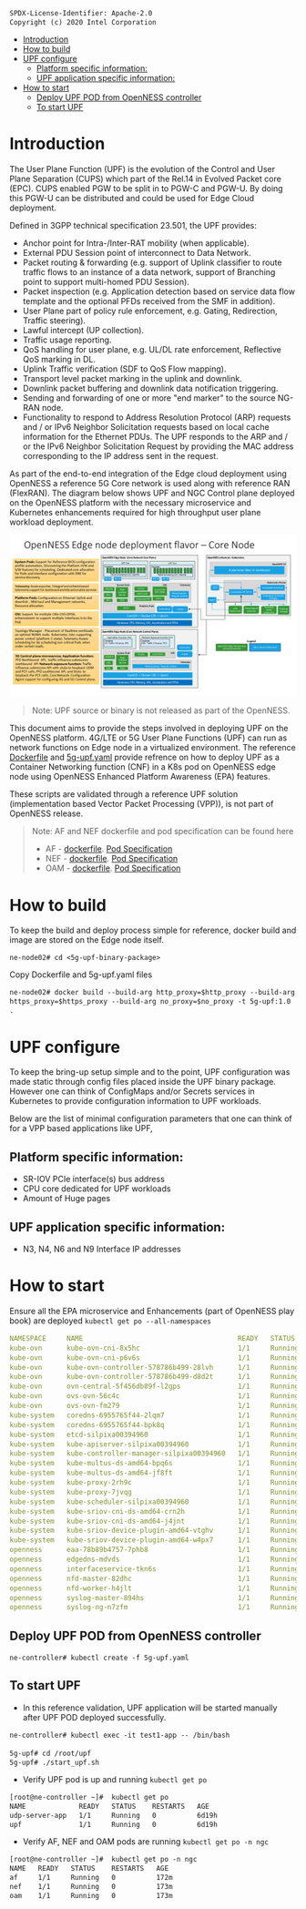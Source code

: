 ```text
SPDX-License-Identifier: Apache-2.0
Copyright (c) 2020 Intel Corporation
```
- [Introduction](#introduction)
- [How to build](#how-to-build)
- [UPF configure](#upf-configure)
  - [Platform specific information:](#platform-specific-information)
  - [UPF application specific information:](#upf-application-specific-information)
- [How to start](#how-to-start)
  - [Deploy UPF POD from OpenNESS controller](#deploy-upf-pod-from-openness-controller)
  - [To start UPF](#to-start-upf)

# Introduction

The User Plane Function (UPF) is the evolution of the Control and User Plane Separation (CUPS) which part of the Rel.14 in Evolved Packet core (EPC). CUPS enabled PGW to be split in to PGW-C and PGW-U. By doing this PGW-U can be distributed and could be used for Edge Cloud deployment. 

Defined in 3GPP technical specification 23.501, the UPF provides:

-	Anchor point for Intra-/Inter-RAT mobility (when applicable).
-	External PDU Session point of interconnect to Data Network.
-	Packet routing & forwarding (e.g. support of Uplink classifier to route traffic flows to an instance of a data network, support of Branching point to support multi-homed PDU Session).
-	Packet inspection (e.g. Application detection based on service data flow template and the optional PFDs received from the SMF in addition).
-	User Plane part of policy rule enforcement, e.g. Gating, Redirection, Traffic steering).
-	Lawful intercept (UP collection).
-	Traffic usage reporting.
-	QoS handling for user plane, e.g. UL/DL rate enforcement, Reflective QoS marking in DL.
-	Uplink Traffic verification (SDF to QoS Flow mapping).
-	Transport level packet marking in the uplink and downlink.
-	Downlink packet buffering and downlink data notification triggering.
-	Sending and forwarding of one or more "end marker" to the source NG-RAN node.
-	Functionality to respond to Address Resolution Protocol (ARP) requests and / or IPv6 Neighbor Solicitation requests based on local cache information for the Ethernet PDUs. The UPF responds to the ARP and / or the IPv6 Neighbor Solicitation Request by providing the MAC address corresponding to the IP address sent in the request.

As part of the end-to-end integration of the Edge cloud deployment using OpenNESS a reference 5G Core network is used along with reference RAN (FlexRAN). The diagram below shows UPF and NGC Control plane deployed on the OpenNESS platform with the necessary microservice and Kubernetes enhancements required for high throughput user plane workload deployment. 

![UPF and NGC Control plane deployed on OpenNESS](openness-core.png)

> Note: UPF source or binary is not released as part of the OpenNESS. 

This document aims to provide the steps involved in deploying UPF on the OpenNESS platform. 4G/LTE or 5G User Plane Functions (UPF) can run as network functions on Edge node in a virtualized environment.  The reference [Dockerfile](https://github.com/open-ness/edgeapps/blob/master/network-functions/core-network/5G/UPF/Dockerfile) and [5g-upf.yaml](https://github.com/open-ness/edgeapps/blob/master/network-functions/core-network/5G/UPF/5g-upf.yaml) provide refrence on how to deploy UPF as a Container Networking function (CNF) in a K8s pod on OpenNESS edge node using OpenNESS Enhanced Platform Awareness (EPA) features.  

These scripts are validated through a reference UPF solution (implementation based Vector Packet Processing (VPP)), is not part of OpenNESS release. 

> Note: AF and NEF dockerfile and pod specification can be found here 
> - AF - [dockerfile](https://github.com/open-ness/epcforedge/blob/master/ngc/build/networkedge/af/Dockerfile). [Pod Specification](https://github.com/open-ness/epcforedge/blob/master/ngc/scripts/networkedge/ngctest/podAF.yaml)
> - NEF - [dockerfile](https://github.com/open-ness/epcforedge/blob/master/ngc/build/networkedge/nef/Dockerfile). [Pod Specification](https://github.com/open-ness/epcforedge/blob/master/ngc/scripts/networkedge/ngctest/podNEF.yaml)
> - OAM - [dockerfile](https://github.com/open-ness/epcforedge/blob/master/ngc/build/networkedge/oam/Dockerfile). [Pod Specification](https://github.com/open-ness/epcforedge/blob/master/ngc/scripts/networkedge/ngctest/podOAM.yaml)

# How to build

To keep the build and deploy process simple for reference, docker build and image are stored on the Edge node itself.  

```code
ne-node02# cd <5g-upf-binary-package>
```

Copy Dockerfile and 5g-upf.yaml files 

```code 
ne-node02# docker build --build-arg http_proxy=$http_proxy --build-arg https_proxy=$https_proxy --build-arg no_proxy=$no_proxy -t 5g-upf:1.0 .
```

# UPF configure 

To keep the bring-up setup simple and to the point, UPF configuration was made static through config files placed inside the UPF binary package.  However one can think of ConfigMaps and/or Secrets services in Kubernetes to provide configuration information to UPF workloads.  

Below are the list of minimal configuration parameters that one can think of for a VPP based applications like UPF, 

## Platform specific information:

- SR-IOV PCIe interface(s) bus address
- CPU core dedicated for UPF workloads
- Amount of Huge pages 

## UPF application specific information:
- N3, N4, N6 and N9 Interface IP addresses 

# How to start 

Ensure all the EPA microservice and Enhancements (part of OpenNESS play book) are deployed `kubectl get po --all-namespaces` 
  ```yaml
  NAMESPACE     NAME                                      READY   STATUS    RESTARTS   AGE
  kube-ovn      kube-ovn-cni-8x5hc                        1/1     Running   17         7d19h
  kube-ovn      kube-ovn-cni-p6v6s                        1/1     Running   1          7d19h
  kube-ovn      kube-ovn-controller-578786b499-28lvh      1/1     Running   1          7d19h
  kube-ovn      kube-ovn-controller-578786b499-d8d2t      1/1     Running   3          5d19h
  kube-ovn      ovn-central-5f456db89f-l2gps              1/1     Running   0          7d19h
  kube-ovn      ovs-ovn-56c4c                             1/1     Running   17         7d19h
  kube-ovn      ovs-ovn-fm279                             1/1     Running   5          7d19h
  kube-system   coredns-6955765f44-2lqm7                  1/1     Running   0          7d19h
  kube-system   coredns-6955765f44-bpk8q                  1/1     Running   0          7d19h
  kube-system   etcd-silpixa00394960                      1/1     Running   0          7d19h
  kube-system   kube-apiserver-silpixa00394960            1/1     Running   0          7d19h
  kube-system   kube-controller-manager-silpixa00394960   1/1     Running   0          7d19h
  kube-system   kube-multus-ds-amd64-bpq6s                1/1     Running   17         7d18h
  kube-system   kube-multus-ds-amd64-jf8ft                1/1     Running   0          7d19h
  kube-system   kube-proxy-2rh9c                          1/1     Running   0          7d19h
  kube-system   kube-proxy-7jvqg                          1/1     Running   17         7d19h
  kube-system   kube-scheduler-silpixa00394960            1/1     Running   0          7d19h
  kube-system   kube-sriov-cni-ds-amd64-crn2h             1/1     Running   17         7d19h
  kube-system   kube-sriov-cni-ds-amd64-j4jnt             1/1     Running   0          7d19h
  kube-system   kube-sriov-device-plugin-amd64-vtghv      1/1     Running   0          7d19h
  kube-system   kube-sriov-device-plugin-amd64-w4px7      1/1     Running   0          4d21h
  openness      eaa-78b89b4757-7phb8                      1/1     Running   3          5d19h
  openness      edgedns-mdvds                             1/1     Running   16         7d18h
  openness      interfaceservice-tkn6s                    1/1     Running   16         7d18h
  openness      nfd-master-82dhc                          1/1     Running   0          7d19h
  openness      nfd-worker-h4jlt                          1/1     Running   37         7d19h
  openness      syslog-master-894hs                       1/1     Running   0          7d19h
  openness      syslog-ng-n7zfm                           1/1     Running   16         7d19h
  ```

## Deploy UPF POD from OpenNESS controller

```code
ne-controller# kubectl create -f 5g-upf.yaml 
```

## To start UPF
- In this reference validation, UPF application will be started manually after UPF POD deployed successfully. 
```code
ne-controller# kubectl exec -it test1-app -- /bin/bash

5g-upf# cd /root/upf
5g-upf# ./start_upf.sh
```

- Verify UPF pod is up and running `kubectl get po`
```code
[root@ne-controller ~]#  kubectl get po
NAME             READY   STATUS    RESTARTS   AGE
udp-server-app   1/1     Running   0          6d19h
upf              1/1     Running   0          6d19h
```

- Verify AF, NEF and OAM pods are running `kubectl get po -n ngc`
```code
[root@ne-controller ~]#  kubectl get po -n ngc
NAME   READY   STATUS    RESTARTS   AGE
af     1/1     Running   0          172m
nef    1/1     Running   0          173m
oam    1/1     Running   0          173m
```